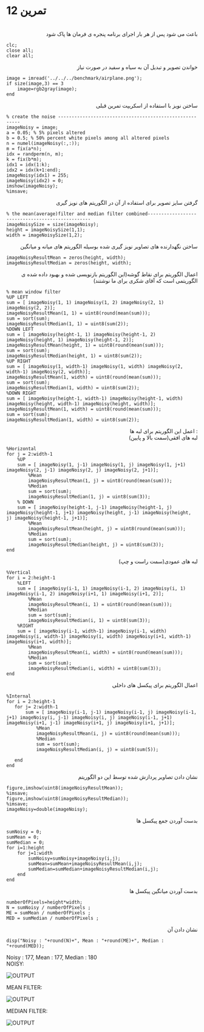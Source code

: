 # 1تمرین 2

<br />
<div dir="rtl">
    باعث می شود پس از هر بار اجرای برنامه پنجره ی فرمان ها پاک شود   
</div>

```
clc;
close all;
clear all;
```
<div dir="rtl">
 خواندن تصویر و تبدیل آن به سیاه و سفید در صورت نیاز
</div>

```
image = imread('../../../benchmark/airplane.png');
if size(image,3) == 3 
    image=rgb2gray(image);
end
```

<div dir="rtl">
 ساختن نویز با استفاده از اسکریپت تمرین قبلی
</div>

```
% create the noise --------------------------------------------------------
imageNoisy = image;
a = 0.05; % 5% pixels altered
b = 0.5; % 50% percent white pixels among all altered pixels
n = numel(imageNoisy(:,:));
m = fix(a*n);
idx = randperm(n, m);
k = fix(b*m);
idx1 = idx(1:k);
idx2 = idx(k+1:end);
imageNoisy(idx1) = 255;
imageNoisy(idx2) = 0;
imshow(imageNoisy);
%imsave;
```
<div dir="rtl">
 گرفتن سایز تصویر برای استفاده از آن در الگوریتم های نویز گیری
</div>

```
% the mean(average)filter and median filter combined-------------------------------------------------
imageNoisySize = size(imageNoisy);
height = imageNoisySize(1,1);
width = imageNoisySize(1,2);
```

<div dir="rtl">
 ساختن نگهدارنده های تصاویر نویز گیری شده بوسیله الگوریتم های میانه و میانگین
</div>

```
imageNoisyResultMean = zeros(height, width);
imageNoisyResultMedian = zeros(height, width);
```

<div dir="rtl">
    اعمال الگوریتم برای نقاط گوشه(این الگوریتم بازنویسی شده و بهبود داده شده ی الگوریتمی است که آقای شکری برای ما نوشتند)
</div>


```
% mean window filter
%UP LEFT
sum = [ imageNoisy(1, 1) imageNoisy(1, 2) imageNoisy(2, 1) imageNoisy(2, 2)];
imageNoisyResultMean(1, 1) = uint8(round(mean(sum)));
sum = sort(sum);
imageNoisyResultMedian(1, 1) = uint8(sum(2));
%DOWN LEFT
sum = [ imageNoisy(height-1, 1) imageNoisy(height-1, 2) imageNoisy(height, 1) imageNoisy(height-1, 2)];
imageNoisyResultMean(height, 1) = uint8(round(mean(sum)));
sum = sort(sum);
imageNoisyResultMedian(height, 1) = uint8(sum(2)); 
%UP RIGHT
sum = [ imageNoisy(1, width-1) imageNoisy(1, width) imageNoisy(2, width-1) imageNoisy(2, width)];
imageNoisyResultMean(1, width) = uint8(round(mean(sum)));
sum = sort(sum);
imageNoisyResultMedian(1, width) = uint8(sum(2)); 
%DOWN RIGHT
sum = [ imageNoisy(height-1, width-1) imageNoisy(height-1, width) imageNoisy(height, width-1) imageNoisy(height, width)];
imageNoisyResultMean(1, width) = uint8(round(mean(sum)));
sum = sort(sum);
imageNoisyResultMedian(1, width) = uint8(sum(2));
```

<div dir="rtl">
 :
    اعمل این الگوریتم برای لبه ها
</div>

<div dir="rtl">
    لبه های افقی(سمت بالا و پایین)
</div>


```
%Horizontal
for j = 2:width-1
    %UP
    sum = [ imageNoisy(1, j-1) imageNoisy(1, j) imageNoisy(1, j+1) imageNoisy(2, j-1) imageNoisy(2, j) imageNoisy(2, j+1)];
        %Mean
        imageNoisyResultMean(1, j) = uint8(round(mean(sum)));
        %Median
        sum = sort(sum);
        imageNoisyResultMedian(1, j) = uint8(sum(3));
    % DOWN
    sum = [ imageNoisy(height-1, j-1) imageNoisy(height-1, j) imageNoisy(height-1, j+1) imageNoisy(height, j-1) imageNoisy(height, j) imageNoisy(height-1, j+1)];
        %Mean
        imageNoisyResultMean(height, j) = uint8(round(mean(sum)));
        %Median
        sum = sort(sum);
        imageNoisyResultMedian(height, j) = uint8(sum(3));    
end
```

<div dir="rtl">
  لبه های عمودی(سمت راست و چپ)
</div>

```
%Vertical
for i = 2:height-1
    %LEFT        
    sum = [ imageNoisy(i-1, 1) imageNoisy(i-1, 2) imageNoisy(i, 1) imageNoisy(i-1, 2) imageNoisy(i+1, 1) imageNoisy(i+1, 2)];
        %Mean
        imageNoisyResultMean(i, 1) = uint8(round(mean(sum)));
        %Median
        sum = sort(sum);
        imageNoisyResultMedian(i, 1) = uint8(sum(3));
    %RIGHT
    sum = [ imageNoisy(i-1, width-1) imageNoisy(i-1, width) imageNoisy(i, width-1) imageNoisy(i, width) imageNoisy(i+1, width-1) imageNoisy(i+1, width)];
        %Mean
        imageNoisyResultMean(i, width) = uint8(round(mean(sum)));
        %Median
        sum = sort(sum);
        imageNoisyResultMedian(i, width) = uint8(sum(3));    
end
```

<div dir="rtl">
 اعمال الگوریتم برای پیکسل های داخلی
</div>

```
%Internal
for i = 2:height-1
   for j= 2:width-1      
       sum = [ imageNoisy(i-1, j-1) imageNoisy(i-1, j) imageNoisy(i-1, j+1) imageNoisy(i, j-1) imageNoisy(i, j) imageNoisy(i-1, j+1) imageNoisy(i+1, j-1) imageNoisy(i+1, j) imageNoisy(i+1, j+1)]; 
           %Mean
           imageNoisyResultMean(i, j) = uint8(round(mean(sum)));
           %Median
           sum = sort(sum);
           imageNoisyResultMedian(i, j) = uint8(sum(5));
        
   end
end
```

<div dir="rtl">
  نشان دادن تصاویر پردازش شده توسط این دو الگوریتم
</div>


```
figure,imshow(uint8(imageNoisyResultMean));
%imsave;
figure,imshow(uint8(imageNoisyResultMedian));
%imsave;
imageNoisy=double(imageNoisy);
```

<div dir="rtl">
 بدست آوردن جمع پیکسل ها
</div>

```
sumNoisy = 0;
sumMean = 0;
sumMedian = 0;
for i=1:height
    for j=1:width
        sumNoisy=sumNoisy+imageNoisy(i,j);
        sumMean=sumMean+imageNoisyResultMean(i,j);
        sumMedian=sumMedian+imageNoisyResultMedian(i,j);     
    end
end
```

<div dir="rtl">
  بدست آوردن میانگین پیکسل ها
</div>

```
numberOfPixels=height*width;
N = sumNoisy / numberOfPixels ;
ME = sumMean / numberOfPixels ;
MED = sumMedian / numberOfPixels ;
```

<div dir="rtl">
 نشان دادن آن 
</div>

```
disp("Noisy : "+round(N)+", Mean : "+round(ME)+", Median : "+round(MED));
```
Noisy : 177, Mean : 177, Median : 180 <br />
NOISY:

![OUTPUT](t12-noisy.png)

MEAN FILTER:

![OUTPUT](t12-mean.png)

MEDIAN FILTER:

![OUTPUT](t12-median.png)
